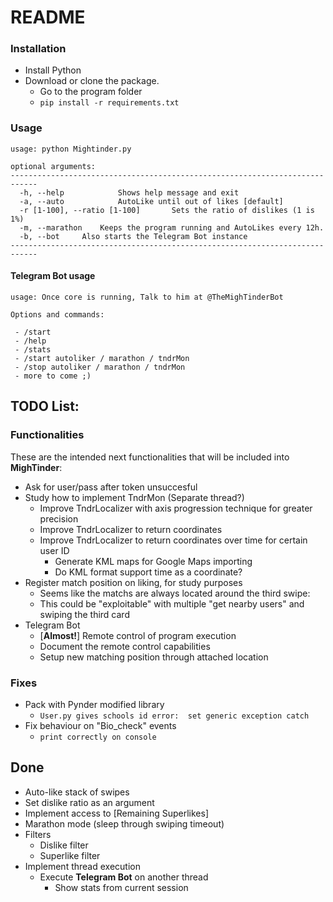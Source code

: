 # README

### Installation

- Install Python
- Download or clone the package.
	- Go to the program folder
	- `pip install -r requirements.txt`


### Usage


```
usage: python Mightinder.py 
		     
optional arguments: 
----------------------------------------------------------------------------
  -h, --help            Shows help message and exit
  -a, --auto            AutoLike until out of likes [default]
  -r [1-100], --ratio [1-100]		Sets the ratio of dislikes (1 is 1%)		    
  -m, --marathon	Keeps the program running and AutoLikes every 12h. 
  -b, --bot		Also starts the Telegram Bot instance
----------------------------------------------------------------------------
```

#### Telegram Bot usage
```
usage: Once core is running, Talk to him at @TheMighTinderBot

Options and commands:

 - /start
 - /help
 - /stats
 - /start autoliker / marathon / tndrMon
 - /stop autoliker / marathon / tndrMon
 - more to come ;)
```


## TODO List:

### Functionalities
These are the intended next functionalities that will be included into **MighTinder**: 

 - Ask for user/pass after token unsuccesful
 - Study how to implement TndrMon (Separate thread?)
	 - Improve TndrLocalizer with axis progression technique for greater precision
	 - Improve TndrLocalizer to return coordinates
	 - Improve TndrLocalizer to return coordinates over time for certain user ID
		 - Generate KML maps for Google Maps importing
		 - Do KML format support time as a coordinate?
 - Register match position on liking, for study purposes
	 - Seems like the matchs are always located around the third swipe:
	 - This could be "exploitable" with multiple "get nearby users" and swiping the third card
 - Telegram Bot
	 - [**Almost!**] Remote control of program execution
	 - Document the remote control capabilities
	 - Setup new matching position through attached location


### Fixes

 - Pack with Pynder modified library
	 - `User.py gives schools id error:  set generic exception catch`
 - Fix behaviour on "Bio_check" events
 	 - `print correctly on console`
    
## Done
 - Auto-like stack of swipes
 - Set dislike ratio as an argument
 - Implement access to [Remaining Superlikes]
 - Marathon mode (sleep through swiping timeout)
 - Filters
	 - Dislike filter
	 - Superlike filter
 - Implement thread execution
	 - Execute **Telegram Bot** on another thread
		 - Show stats from current session
